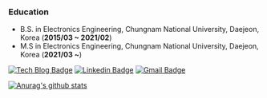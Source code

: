 ### Education
* B.S. in Electronics Engineering, Chungnam National University, Daejeon, Korea (**2015/03 ~ 2021/02**)
* M.S in Electronics Engineering, Chungnam National University, Daejeon, Korea (**2021/03 ~**) 

[![Tech Blog Badge](http://img.shields.io/badge/-Tech%20blog-black?style=flat-square&logo=github&link=https://2gunsu.github.io/)](https://2gunsu.github.io/)
[![Linkedin Badge](https://img.shields.io/badge/-LinkedIn-blue?style=flat-square&logo=Linkedin&logoColor=white&link=https://www.linkedin.com/in/geonsoo-lee-a97045203/)](https://www.linkedin.com/in/geonsoo-lee-a97045203/)
[![Gmail Badge](https://img.shields.io/badge/Gmail-d14836?style=flat-square&logo=Gmail&logoColor=white&link=mailto:lgs9505@gmail.com)](mailto:lgs9505@gmail.com)
	

[![Anurag's github stats](https://github-readme-stats.vercel.app/api?username=2gunsu)](https://github.com/anuraghazra/github-readme-stats)

<!--
**2gunsu/2gunsu** is a ✨ _special_ ✨ repository because its `README.md` (this file) appears on your GitHub profile.

Here are some ideas to get you started:

- 🔭 I’m currently working on ...
- 🌱 I’m currently learning ...
- 👯 I’m looking to collaborate on ...
- 🤔 I’m looking for help with ...
- 💬 Ask me about ...
- 📫 How to reach me: ...
- 😄 Pronouns: ...
- ⚡ Fun fact: ...
-->
